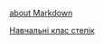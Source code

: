 [about Markdown](https://github.com/adam-p/markdown-here/wiki/Markdown-Cheatsheet)

[Навчальні клас степік](https://welcome.stepik.org/ru/class)
